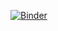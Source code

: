 [![Binder](https://mybinder.org/badge_logo.svg)](https://mybinder.org/v2/gh/AhmadAbu-Shareha/Python1/master)
